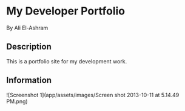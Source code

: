 # My Developer Portfolio

By Ali El-Ashram

## Description

This is a portfolio site for my development work.

## Information

![Screenshot 1](app/assets/images/Screen shot 2013-10-11 at 5.14.49 PM.png)
